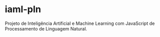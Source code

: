 # iaml-pln
Projeto de Inteligência Artificial e Machine Learning com JavaScript de Processamento de Linguagem Natural.
